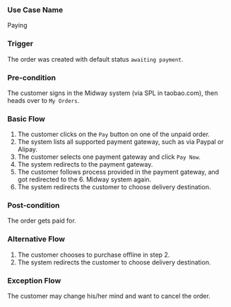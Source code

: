 ### Use Case Name
Paying

### Trigger
The order was created with default status `awaiting payment`.

### Pre-condition
The customer signs in the Midway system (via SPL in taobao.com), then heads over to `My Orders`.

### Basic Flow
 
1. The customer clicks on the `Pay` button on one of the unpaid order.
2. The system lists all supported payment gateway, such as via Paypal or Alipay.
3. The customer selects one payment gateway and click `Pay Now`.
4. The system redirects to the payment gateway.
5. The customer follows process provided in the payment gateway, and got redirected to the 6. Midway system again.
7. The system redirects the customer to choose delivery destination.

### Post-condition
The order gets paid for.

### Alternative Flow
1. The customer chooses to purchase offline in step 2.
2. The system redirects the customer to choose delivery destination.

### Exception Flow
The customer may change his/her mind and want to cancel the order.